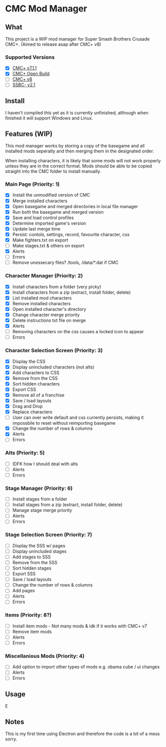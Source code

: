 # CMC Mod Manager
## What
This project is a WIP mod manager for Super Smash Brothers Crusade CMC+. (Aimed to release asap after CMC+ v8)

### Supported Versions
- [x] [CMC+ v7.1.1](https://gamebanana.com/mods/50383)
- [x] [CMC+ Open Build](https://discord.gg/kAbEBkx5Y4)
- [ ] [CMC+ v8](https://youtu.be/VCl5DMRHYbM)
- [ ] [SSBC- v2.1](https://gamebanana.com/mods/417588)
## Install
I haven't compiled this yet as it is currently unfinished, although when finished it will support Windows and Linux.
## Features (WIP)
This mod manager works by storing a copy of the basegame and all installed mods seperatly and then merging them in the designated order.

When installing characters, it is likely that some mods will not work properly unless they are in the correct format. Mods should be able to be copied straight into the CMC folder to install manually.
### Main Page (Priority: 1)
- [x] Install the unmodified version of CMC
- [x] Merge installed characters
- [x] Open basegame and merged directories in local file manager
- [x] Run both the basegame and merged version
- [x] Save and load control profiles
- [x] Determine imported game's version
- [x] Update last merge time
- [x] Persist: contols, settings, record, favourite character, css
- [x] Make fighters.txt on export
- [ ] Make stages.txt & others on export
- [x] Alerts
- [ ] Errors
- [ ] Remove unessecary files? /tools, /data/*.dat if CMC
### Character Manager (Priority: 2)
- [x] Install characters from a folder (very picky)
- [x] Install characters from a zip (extract, install folder, delete)
- [x] List installed mod characters
- [x] Remove installed characters
- [x] Open installed character's directory
- [x] Change character merge priority
- [x] Delete instructions txt file on merge
- [x] Alerts
- [ ] Removing characters on the css causes a locked icon to appear
- [ ] Errors
### Character Selection Screen (Priority: 3)
- [x] Display the CSS
- [x] Display unincluded characters (not alts)
- [x] Add characters to CSS
- [x] Remove from the CSS
- [x] Sort hidden characters
- [x] Export CSS
- [x] Remove all of a franchise
- [x] Save / load layouts
- [x] Drag and Drop
- [x] Replace characters
- [ ] User can over write default and css currently persists, making it impossbile to reset without reimporting basegame
- [x] Change the number of rows & columns
- [x] Alerts
- [ ] Errors
### Alts (Priority: 5)
- [ ] IDFK how I should deal with alts
- [ ] Alerts
- [ ] Errors
### Stage Manager (Priority: 6)
- [ ] Install stages from a folder
- [ ] Install stages from a zip (extract, install folder, delete)
- [ ] Manage stage merge priority
- [ ] Alerts
- [ ] Errors
### Stage Selection Screen (Priority: 7)
- [ ] Display the SSS w/ pages
- [ ] Display unincluded stages
- [ ] Add stages to SSS
- [ ] Remove from the SSS
- [ ] Sort hidden stages
- [ ] Export SSS
- [ ] Save / load layouts
- [ ] Change the number of rows & columns
- [ ] Add pages
- [ ] Alerts
- [ ] Errors
### Items (Priority: 8?)
- [ ] Install item mods - Not many mods & idk if it works with CMC+ v7
- [ ] Remove item mods
- [ ] Alerts
- [ ] Errors
### Miscellanious Mods (Priority: 4)
- [ ] Add option to import other types of mods e.g. obama cube / ui changes
- [ ] Alerts
- [ ] Errors
## Usage
E
## Notes
This is my first time using Electron and therefore the code is a bit of a mess sorry.
